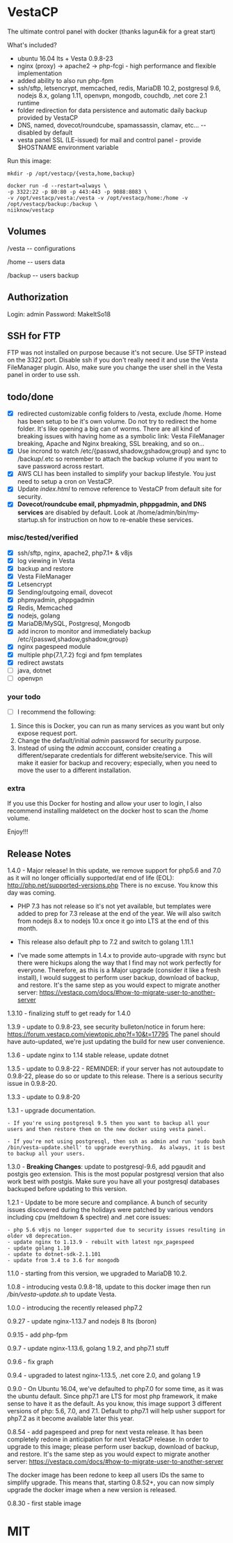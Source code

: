 # VestaCP
The ultimate control panel with docker (thanks lagun4ik for a great start)

What's included?
* ubuntu 16.04 lts + Vesta 0.9.8-23
* nginx (proxy) -> apache2 -> php-fcgi - high performance and flexible implementation
* added ability to also run php-fpm
* ssh/sftp, letsencrypt, memcached, redis, MariaDB 10.2, postgresql 9.6, nodejs 8.x, golang 1.11, openvpn, mongodb, couchdb, .net core 2.1 runtime
* folder redirection for data persistence and automatic daily backup provided by VestaCP
* DNS, named, dovecot/roundcube, spamassassin, clamav, etc... -- disabled by default
* vesta panel SSL (LE-issued) for mail and control panel - provide $HOSTNAME environment variable

Run this image:
```
mkdir -p /opt/vestacp/{vesta,home,backup}

docker run -d --restart=always \
-p 3322:22 -p 80:80 -p 443:443 -p 9088:8083 \
-v /opt/vestacp/vesta:/vesta -v /opt/vestacp/home:/home -v /opt/vestacp/backup:/backup \
niiknow/vestacp
```

## Volumes
/vesta  -- configurations

/home   -- users data

/backup -- users backup

## Authorization
Login: admin Password: MakeItSo18

## SSH for FTP
FTP was not installed on purpose because it's not secure.  Use SFTP instead on the 3322 port.  Disable ssh if you don't really need it and use the Vesta FileManager plugin.  Also, make sure you change the user shell in the Vesta panel in order to use ssh.

## todo/done
- [x] redirected customizable config folders to /vesta, exclude /home.  Home has been setup to be it's own volume.  Do not try to redirect the home folder.  It's like opening a big can of worms.  There are all kind of breaking issues with having home as a symbolic link: Vesta FileManager breaking, Apache and Nginx breaking, SSL breaking, and so on...
- [x] Use incrond to watch /etc/{passwd,shadow,gshadow,group} and sync to /backup/.etc so remember to attach the backup volume if you want to save password across restart.
- [x] AWS CLI has been installed to simplify your backup lifestyle.  You just need to setup a cron on VestaCP.
- [x] Update *index.html* to remove reference to VestaCP from default site for security.
- [x] **Dovecot/roundcube email, phpmyadmin, phppgadmin, and DNS services** are disabled by default.  Look at /home/admin/bin/my-startup.sh for instruction on how to re-enable these services.

### misc/tested/verified
- [x] ssh/sftp, nginx, apache2, php7.1+ & v8js 
- [x] log viewing in Vesta
- [x] backup and restore
- [x] Vesta FileManager
- [x] Letsencrypt
- [x] Sending/outgoing email, dovecot
- [x] phpmyadmin, phppgadmin
- [x] Redis, Memcached
- [x] nodejs, golang
- [x] MariaDB/MySQL, Postgresql, Mongodb
- [x] add incron to monitor and immediately backup /etc/{passwd,shadow,gshadow,group}
- [x] nginx pagespeed module
- [x] multiple php{7.1,7.2} fcgi and fpm templates
- [x] redirect awstats
- [ ] java, dotnet
- [ ] openvpn

### your todo
- [ ] I recommend the following:

1. Since this is Docker, you can run as many services as you want but only expose request port.
2. Change the default/initial *admin* password for security purpose.
3. Instead of using the *admin* acccount, consider creating a different/separate credentials for different website/service.  This will make it easier for backup and recovery; especially, when you need to move the user to a different installation.

### extra
If you use this Docker for hosting and allow your user to login, I also recommend installing maldetect on the docker host to scan the /home volume.

Enjoy!!!

## Release Notes
1.4.0 - Major release!  In this update, we remove support for php5.6 and 7.0 as it will no longer officially supported/at end of life (EOL): http://php.net/supported-versions.php  There is no excuse.  You know this day was coming.  

* PHP 7.3 has not release so it's not yet available, but templates were added to prep for 7.3 release at the end of the year.  We will also switch from nodejs 8.x to nodejs 10.x once it go into LTS at the end of this month.

* This release also default php to 7.2 and switch to golang 1.11.1

* I've made some attempts in 1.4.x to provide auto-upgrade with rsync but there were hickups along the way that I find may not work perfectly for everyone.  Therefore, as this is a Major upgrade (consider it like a fresh install), I would suggest to perform user backup, download of backup, and restore. It's the same step as you would expect to migrate another server: https://vestacp.com/docs/#how-to-migrate-user-to-another-server 

1.3.10 - finalizing stuff to get ready for 1.4.0

1.3.9 - update to 0.9.8-23, see security bulleton/notice in forum here: https://forum.vestacp.com/viewtopic.php?f=10&t=17795  The panel should have auto-updated, we're just updating the build for new user convenience.

1.3.6 - update nginx to 1.14 stable release, update dotnet

1.3.5 - update to 0.9.8-22 - REMINDER: if your server has not autoupdate to 0.9.8-22, please do so or update to this release.  There is a serious security issue in 0.9.8-20.

1.3.3 - update to 0.9.8-20

1.3.1 - upgrade documentation.  

```
- If you're using postgresql 9.5 then you want to backup all your users and then restore them on the new docker using vesta panel.  

- If you're not using postgresql, then ssh as admin and run 'sudo bash /bin/vesta-update.shell' to upgrade everything.  As always, it is best to backup all your users.
```

1.3.0 - **Breaking Changes**: update to postgresql-9.6, add pgaudit and postgis geo extension.  This is the most popular postgresql version that also work best with postgis.  Make sure you have all your postgresql databases backuped before updating to this version.

1.2.1 - Update to be more secure and compliance.  A bunch of security issues discovered during the holidays were patched by various vendors including cpu (meltdown & spectre) and .net core issues:

```
- php 5.6 v8js no longer supported due to security issues resulting in older v8 deprecation.
- update nginx to 1.13.9 - rebuilt with latest ngx_pagespeed
- update golang 1.10
- update to dotnet-sdk-2.1.101
- update from 3.4 to 3.6 for mongodb
```

1.1.0 - starting from this version, we upgraded to MariaDB 10.2.

1.0.8 - introducing vesta 0.9.8-18, update to this docker image then run */bin/vesta-update.sh* to update Vesta.

1.0.0 - introducing the recently released php7.2

0.9.27 - update nginx-1.13.7 and nodejs 8 lts (boron)

0.9.15 - add php-fpm

0.9.7 - update nginx-1.13.6, golang 1.9.2, and php7.1 stuff

0.9.6 - fix graph

0.9.4 - upgraded to latest nginx-1.13.5, .net core 2.0, and golang 1.9

0.9.0 - On Ubuntu 16.04, we've defaulted to php7.0 for some time, as it was the ubuntu default.  Since php7.1 are LTS for most php framework, it make sense to have it as the default.  As you know, this image support 3 different versions of php: 5.6, 7.0, and 7.1.  Default to php7.1 will help usher support for php7.2 as it become available later this year.

0.8.54 - add pagespeed and prep for next vesta release.  It has been completely redone in anticipation for next VestaCP release.  In order to upgrade to this image; please perform user backup, download of backup, and restore. It's the same step as you would expect to migrate another server: https://vestacp.com/docs/#how-to-migrate-user-to-another-server 

The docker image has been redone to keep all users IDs the same to simplify upgrade.  This means that, starting 0.8.52+, you can now simply upgrade the docker image when a new version is released.  

0.8.30 - first stable image

# MIT